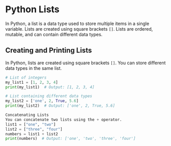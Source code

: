# Python Lists

In Python, a list is a data type used to store multiple items in a single variable. Lists are created using square brackets `[]`. Lists are ordered, mutable, and can contain different data types.

## Creating and Printing Lists

In Python, lists are created using square brackets `[]`. You can store different data types in the same list.

```python
# List of integers
my_list1 = [1, 2, 3, 4]
print(my_list1)  # Output: [1, 2, 3, 4]

# List containing different data types
my_list2 = ['one', 2, True, 5.6]
print(my_list2)  # Output: ['one', 2, True, 5.6]

Concatenating Lists
You can concatenate two lists using the + operator.
list1 = ["one", "two"]
list2 = ["three", "four"]
numbers = list1 + list2
print(numbers)  # Output: ['one', 'two', 'three', 'four']
